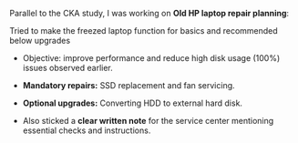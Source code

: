 
Parallel to the CKA study, I was working on **Old HP laptop repair planning**:

Tried to make the freezed laptop function for basics and recommended below upgrades
    
- Objective: improve performance and reduce high disk usage (100%) issues observed earlier.

- **Mandatory repairs:** SSD replacement and fan servicing.
    
- **Optional upgrades:** Converting HDD to external hard disk.
    
- Also sticked a **clear written note** for the service center mentioning essential checks and instructions.
    
